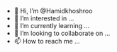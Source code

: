 - 👋 Hi, I’m @Hamidkhoshroo
- 👀 I’m interested in ...
- 🌱 I’m currently learning ...
- 💞️ I’m looking to collaborate on ...
- 📫 How to reach me ...

<!---
Hamidkhoshroo/Hamidkhoshroo is a ✨ special ✨ repository because its `README.md` (this file) appears on your GitHub profile.
You can click the Preview link to take a look at your changes.
--->
